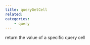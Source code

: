 ```yaml
---
title: queryGetCell
related:
categories:
    - query
---
```


return the value of a specific query cell